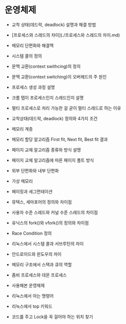 # 운영체제

* 교착 상태(데드락, deadlock) 설명과 해결 방법

 

* [프로세스와 스레드의 차이](./프로세스와 스레드의 차이.md)




* 메모리 단편화와 해결책



* 시스템 콜의 정의



* 문맥 교환(context swithcing)의 정의



* 문맥 교환(context switching)이 오버헤드의 주 원인



* 프로세스 생성 과정 설명



* 크롬 탭이 프로세스인지 스레드인지 설명



* 멀티 프로세스로 처리 가능한 걸 굳이 멀티 스레드로 하는 이유



* 교착상태(데드락, deadlock) 정의와 4가지 조건



* 메모리 계층




* 메모리 할당 알고리즘 First fit, Next fit, Best fit 결과



* 페이지 교체 알고리즘 종류와 방식 설명



* 페이지 교체 알고리즘에 따른 페이지 폴트 방식



* 외부 단편화와 내부 단편화



* 가상 메모리



* 페이징과 세그먼테이션



* 뮤텍스, 세마포어의 정의와 차이점



* 사용자 수준 스레드와 커널 수준 스레드의 차이점



* 유닉스의 fork()와 vfork()의 정의와 차이점



* Race Condition 정의



* 리눅스에서 시스템 콜과 서브루틴의 차이



- 안드로이드와 윈도우의 차이




- 메모리 구조에서 스택과 큐의 역할



* 좀비 프로세스와 데몬 프로세스



- 사용해본 운영체제



- 리눅스에서 아는 명령어



- 리눅스에서 top 키워드



- 코드를 주고 Lock을 꼭 걸어야 하는 위치 찾기